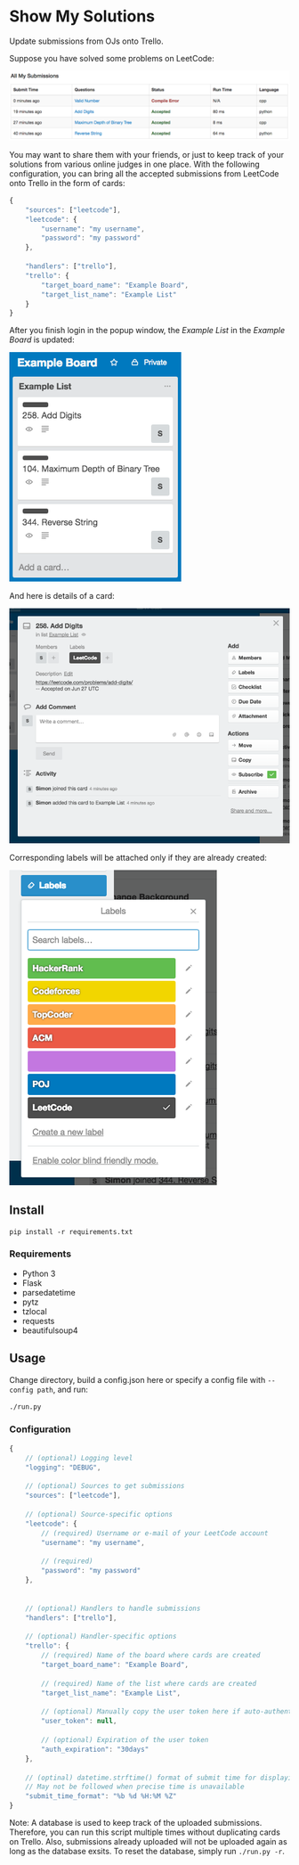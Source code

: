 # Show My Solutions
Update submissions from OJs onto Trello.

Suppose you have solved some problems on LeetCode:

![Submissions](resources/submissions.png "Submissions")

You may want to share them with your friends, or just to keep track of your solutions from various online judges in one place. With the following configuration, you can bring all the accepted submissions from LeetCode onto Trello in the form of cards:

```js
{
    "sources": ["leetcode"],
    "leetcode": {
        "username": "my username",
        "password": "my password"
    },
    
    "handlers": ["trello"],
    "trello": {
        "target_board_name": "Example Board",
        "target_list_name": "Example List"
    }
}
```

After you finish login in the popup window, the _Example List_ in the _Example Board_ is updated:

![List](resources/list.png "List")

And here is details of a card:

![Card](resources/card.png "Card")

Corresponding labels will be attached only if they are already created:

![Labels](resources/labels.png "Labels")


## Install

```
pip install -r requirements.txt
```


### Requirements

- Python 3
- Flask
- parsedatetime
- pytz
- tzlocal
- requests
- beautifulsoup4


## Usage

Change directory, build a config.json here or specify a config file with `--config path`, and run:

```
./run.py
```


### Configuration

```js
{
    // (optional) Logging level
    "logging": "DEBUG",
    
    // (optional) Sources to get submissions
    "sources": ["leetcode"],

    // (optional) Source-specific options
    "leetcode": {
        // (required) Username or e-mail of your LeetCode account
        "username": "my username",

        // (required)
        "password": "my password"
    },


    // (optional) Handlers to handle submissions
    "handlers": ["trello"],

    // (optional) Handler-specific options
    "trello": {
        // (required) Name of the board where cards are created
        "target_board_name": "Example Board",
        
        // (required) Name of the list where cards are created
        "target_list_name": "Example List",

        // (optional) Manually copy the user token here if auto-authentication fails
        "user_token": null,

        // (optional) Expiration of the user token
        "auth_expiration": "30days"
    },

    // (optinal) datetime.strftime() format of submit time for displaying
    // May not be followed when precise time is unavailable
    "submit_time_format": "%b %d %H:%M %Z"
}
```

Note: A database is used to keep track of the uploaded submissions. Therefore, you can run this script multiple times without duplicating cards on Trello. Also, submissions already uploaded will not be uploaded again as long as the database exsits. To reset the database, simply run `./run.py -r`.
